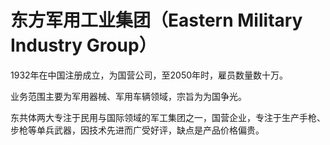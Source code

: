 # 东方军用工业集团（Eastern Military Industry Group）

1932年在中国注册成立，为国营公司，至2050年时，雇员数量数十万。

业务范围主要为军用器械、军用车辆领域，宗旨为为国争光。

东共体两大专注于民用与国际领域的军工集团之一，国营企业，专注于生产手枪、步枪等单兵武器，因技术先进而广受好评，缺点是产品价格偏贵。
